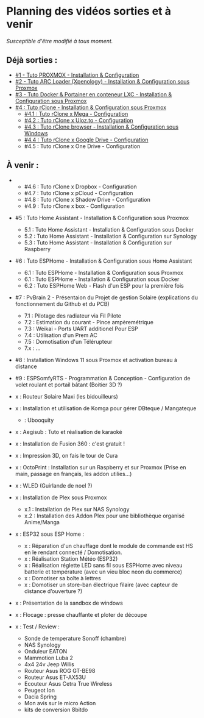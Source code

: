 # Planning des vidéos sorties et à venir
*Susceptible d'être modifié à tous moment.*

## Déjà sorties :
- [#1 - Tuto PROXMOX - Installation & Configuration](https://github.com/Dackara/Demo/blob/main/Video/%231%20-%20Tuto%20PROXMOX%20-%20Installation%20%26%20Configuration.md)
- [#2 - Tuto ARC Loader (Xpenology) - Installation & Configuration sous Proxmox](https://github.com/Dackara/Demo/blob/main/Video/%232%20-%20Tuto%20ARC%20Loader%20(Xpenology)%20-%20Installation%20%26%20Configuration%20sous%20Proxmox.md)
- [#3 - Tuto Docker & Portainer en conteneur LXC - Installation & Configuration sous Proxmox](https://github.com/Dackara/Demo/blob/main/Video/%233%20-%20Tuto%20Docker%20%26%20Portainer%20en%20conteneur%20LXC%20-%20Installation%20%26%20Configuration%20sous%20Proxmox.md)
- [#4 : Tuto rClone - Installation & Configuration sous Proxmox](https://github.com/Dackara/Demo/blob/main/Video/%234%20-%20Tuto%20rClone%20-%20Installation%20%26%20Configuration%20sous%20Proxmox.md)
  - [#4.1 : Tuto rClone x Mega - Configuration](https://github.com/Dackara/Demo/blob/main/Video/%234.1%20-%20Tuto%20Mount%20Mega%20Cloud%20dans%20rClone%20-%20Configuration%20sous%20Proxmox.md)
  - [#4.2 : Tuto rClone x Uloz.to - Configuration](https://github.com/Dackara/Demo/blob/main/Video/%234.2%20-%20Tuto%20Mount%20Uloz.to%20Cloud%20dans%20rClone%20-%20Configuration%20sous%20Proxmox.md)
  - [#4.3 : Tuto rClone browser - Installation & Configuration sous Windows](https://github.com/Dackara/Demo/blob/main/Video/%234.3%20-%20Tuto%20rClone%20browser%20-%20Installation%20%26%20Configuration%20sous%20Windows.md)
  - [#4.4 : Tuto rClone x Google Drive - Configuration](https://github.com/Dackara/Demo/blob/main/Video/%234.4%20-%20Tuto%20Mount%20Google%20Drive%20dans%20rClone%20-%20Configuration%20sous%20Proxmox.md)
  - #4.5 : Tuto rClone x One Drive - Configuration

## À venir :
-
  - #4.6 : Tuto rClone x Dropbox - Configuration
  - #4.7 : Tuto rClone x pCloud - Configuration
  - #4.8 : Tuto rClone x Shadow Drive - Configuration
  - #4.9 : Tuto rClone x box - Configuration
- #5 : Tuto Home Assistant - Installation & Configuration sous Proxmox
  - 5.1 : Tuto Home Assistant - Installation & Configuration sous Docker
  - 5.2 : Tuto Home Assistant - Installation & Configuration sur Synology
  - 5.3 : Tuto Home Assistant - Installation & Configuration sur Raspberry
- #6 : Tuto ESPHome - Installation & Configuration sous Home Assistant
  - 6.1 : Tuto ESPHome - Installation & Configuration sous Proxmox
  - 6.1 : Tuto ESPHome - Installation & Configuration sous Docker
  - 6.2 : Tuto ESPHome Web - Flash d'un ESP pour la première fois
- #7 : PvBrain 2 - Présentaion du Projet de gestion Solaire (explications du fonctionnement du Github et du PCB)
  - 7.1 : Pilotage des radiateur via Fil Pilote
  - 7.2 : Estimation du courant - Pince ampèremétrique
  - 7.3 : Weikai - Ports UART additionel Pour ESP
  - 7.4 : Utilisation d'un Prem AC
  - 7.5 : Domotisation d'un Télérupteur
  - 7.x : ...
- #8 : Installation Windows 11 sous Proxmox et activation bureau à distance
- #9 : ESPSomfyRTS - Programmation & Conception - Configuration de volet roulant et portail bâtant (Boitier 3D ?)

- x : Routeur Solaire Maxi (les bidouilleurs)
- x : Installation et utilisation de Komga pour gérer DBteque / Mangateque
  - : Ubooquity
- x : Aegisub : Tuto et réalisation de karaoké 
- x : Installation de Fusion 360 : c'est gratuit !
- x : Impression 3D, on fais le tour de Cura
- x : OctoPrint : Installation sur un Raspberry et sur Proxmox (Prise en main, passage en français, les addon utilies...)
- x : WLED (Guirlande de noel ?)
- x : Installation de Plex sous Proxmox
  - x.1 : Installation de Plex sur NAS Synology
  - x.2 : Installation des Addon Plex pour une bibliothèque organisé Anime/Manga
- x : ESP32 sous ESP Home : 
  - x : Réparation d'un chauffage dont le module de commande est HS en le rendant connecté / Domotisation.
  - x : Réalisation Station Météo (ESP32)
  - x : Réalisation réglette LED sans fil sous ESPHome avec niveau batterie et température (avec un vieu bloc neon du commerce)
  - x : Domotiser sa boîte à lettres
  - x : Domotiser un store-ban électrique filaire (avec capteur de distance d’ouverture ?)
- x : Présentation de la sandbox de windows
- x : Flocage : presse chauffante et ploter de découpe

- x : Test / Review :
  - Sonde de temperature Sonoff (chambre)
  - NAS Synology
  - Onduleur EATON
  - Mammotion Luba 2
  - 4x4 24v Jeep Willis
  - Routeur Asus ROG GT-BE98
  - Routeur Asus ET-AX53U
  - Ecouteur Asus Cetra True Wireless
  - Peugeot Ion
  - Dacia Spring
  - Mon avis sur le micro Action
  - kits de conversion 8bitdo

